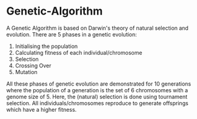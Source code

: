 # Genetic-Algorithm
A Genetic Algorithm is based on Darwin's theory of natural selection and evolution.
There are 5 phases in a genetic evolution:
1. Initialising the population
2. Calculating fitness of each individual/chromosome
3. Selection
4. Crossing Over
5. Mutation

All these phases of genetic evolution are demonstrated for 10 generations where the population of a generation is the set of 6 chromosomes with a genome size of 5. Here, the (natural) selection is done using tournament selection.
All individuals/chromosomes reproduce to generate offsprings which have a higher fitness.
